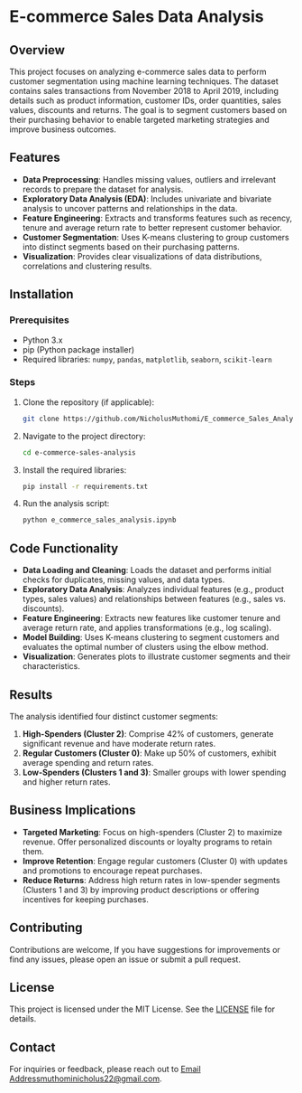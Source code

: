 # E-commerce Sales Data Analysis

## Overview

This project focuses on analyzing e-commerce sales data to perform customer segmentation using machine learning techniques. The dataset contains sales transactions from November 2018 to April 2019, including details such as product information, customer IDs, order quantities, sales values, discounts and returns. The goal is to segment customers based on their purchasing behavior to enable targeted marketing strategies and improve business outcomes.

## Features

- **Data Preprocessing**: Handles missing values, outliers and irrelevant records to prepare the dataset for analysis.
- **Exploratory Data Analysis (EDA)**: Includes univariate and bivariate analysis to uncover patterns and relationships in the data.
- **Feature Engineering**: Extracts and transforms features such as recency, tenure and average return rate to better represent customer behavior.
- **Customer Segmentation**: Uses K-means clustering to group customers into distinct segments based on their purchasing patterns.
- **Visualization**: Provides clear visualizations of data distributions, correlations and clustering results.

## Installation

### Prerequisites

- Python 3.x
- pip (Python package installer)
- Required libraries: `numpy`, `pandas`, `matplotlib`, `seaborn`, `scikit-learn`

### Steps

1. Clone the repository (if applicable):
   ```bash
   git clone https://github.com/NicholusMuthomi/E_commerce_Sales_Analysis/.git
   ```

2. Navigate to the project directory:
   ```bash
   cd e-commerce-sales-analysis
   ```

3. Install the required libraries:
   ```bash
   pip install -r requirements.txt
   ```

4. Run the analysis script:
   ```bash
   python e_commerce_sales_analysis.ipynb
   ```

## Code Functionality

- **Data Loading and Cleaning**: Loads the dataset and performs initial checks for duplicates, missing values, and data types.
- **Exploratory Data Analysis**: Analyzes individual features (e.g., product types, sales values) and relationships between features (e.g., sales vs. discounts).
- **Feature Engineering**: Extracts new features like customer tenure and average return rate, and applies transformations (e.g., log scaling).
- **Model Building**: Uses K-means clustering to segment customers and evaluates the optimal number of clusters using the elbow method.
- **Visualization**: Generates plots to illustrate customer segments and their characteristics.

## Results

The analysis identified four distinct customer segments:
1. **High-Spenders (Cluster 2)**: Comprise 42% of customers, generate significant revenue and have moderate return rates.
2. **Regular Customers (Cluster 0)**: Make up 50% of customers, exhibit average spending and return rates.
3. **Low-Spenders (Clusters 1 and 3)**: Smaller groups with lower spending and higher return rates.

## Business Implications

- **Targeted Marketing**: Focus on high-spenders (Cluster 2) to maximize revenue. Offer personalized discounts or loyalty programs to retain them.
- **Improve Retention**: Engage regular customers (Cluster 0) with updates and promotions to encourage repeat purchases.
- **Reduce Returns**: Address high return rates in low-spender segments (Clusters 1 and 3) by improving product descriptions or offering incentives for keeping purchases.

## Contributing

Contributions are welcome, If you have suggestions for improvements or find any issues, please open an issue or submit a pull request.

## License

This project is licensed under the MIT License. See the [LICENSE](LICENSE) file for details.

## Contact

For inquiries or feedback, please reach out to [Email Address]()muthominicholus22@gmail.com.
